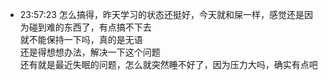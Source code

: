 
- 23:57:23 怎么搞得，昨天学习的状态还挺好，今天就和屎一样，感觉还是因为碰到难的东西了，有点搞不下去<br>就不能保持一下吗，真的是无语<br>还是得想想办法，解决一下这个问题<br>还有就是最近失眠的问题，怎么就突然睡不好了，因为压力大吗，确实有点吧